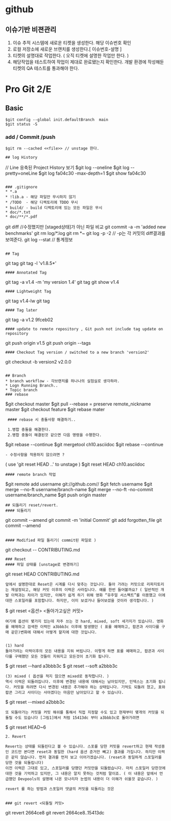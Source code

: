 github
===================
## 이슈기반 비젼관리 
1. 이슈 추적 시스템에 새로운 티켓을 생성한다. 해당 이슈번호 확인 
2. 로컬 저장소에 새로운 브랜치를 생성한다.[ 이슈번호-설명 ]
3. 티켓의 설명대로 작업한다. ( 오직 티켓에 설명한 작업만 한다. ) 
4. 해당작업을 테스트하여 작업이 제대로 완료됐는지 확인한다.  개발 환경에 작성해둔 티켓의 QA 테스트를 통과해야 한다.

# Pro Git 2/E

## Basic 
```
$git config --global init.defaultBranch  main 
$git status -S 
```
### add / Commit /push 
```
$git rm --cached <<file>> // unstage 한다. 

## log History 
```
// Line  응축된 Project History 보기
$git log --oneline 
$git log --pretty=oneLine
$git log fa04c30 -max-depth=1
$git show fa04c30 
```

### .gitignore 
* *.a
* !lib.a - 해당 파일만 무시하지 않기 
* /TODO  - 해당 디렉토리에 TDDO 무시 
* build/ - build 디렉토리에 있는 모든 파일은 무시 
* doc/*.txt 
* doc/**/*.pdf 
```
 git diff  //수정했지만 [staged상태]가 아닌 파일 비교 
 git commit -a -m 'added new benchmarks'
 git rm log/\*.log 
 git rm \*~
 git log -p -2  // -p는 각 커밋의 diff결과를 보여준다.
 git log --stat // 통계정보 
```

## Tag
```
git tag
git tag -l 'v1.8.5*'
```
#### Annotated Tag
```
git tag -a v1.4 -m 'my version 1.4'
git tag
git show v1.4 
```
#### Lightweight Tag
```
git tag v1.4-lw
git tag
```
#### Tag later
```

git tag -a v1.2 9fceb02
```
#### update to remote repository , Git push not include tag update on repository 
```
git push origin v1.5
git push origin --tags
```
#### Checkout Tag version / switched to a new branch 'version2'
```
git checkout -b version2 v2.0.0
```

## Branch 
* branch workflow - 각브랜치를 하나나의 실험실로 생각하라. 
* Logn Running Branch..
* Topic branch
### rebase 
```
 $git checkout master 
 $git pull --rebase = preserve remote_nickname master 
 $git checkout feature 
 $git rebase mater 
``` 
 #### rebase 시 충돌사항 해결하기.. 

 1.병합 충돌을 해결한다.
 2.병합 충돌이 해결된것 같으면 다음 명령을 수행한다. 
``` 
  $git rebase --continue 
  $git mergetool ch10.asciidoc 
  $git rebase --continue 
 ``` 
 - 수정사항을 적용하지 않으려면 ?
```
( use 'git reset HEAD <file>..' to unstage ) 
$git reset HEAD ch10.asciidoc
```
#### remote branch 작업
```
 $git remote add username git://github.com/<username>/<repository-name>
 $git fetch username 
 $git merge --no-ft username/branch-name
 $git merge --no-ft -no-commit username/branch_name 
 $git push origin master
```
## 되돌리기 reset/revert.
#### 되돌리기
```
git commit --amend 
git commit -m 'initial Commit'
git add forgotten_file 
git commit --amend 
```

#### Modified 파일 돌리기( commit된 파일로 )
```
git checkout -- CONTRIBUTING.md
```
### Reset
#### 파일 상태를 [unstage로 변경하기]
```
git reset HEAD CONTRIBUTING.md
```
앞에서 설명한대로 Reset은 시계를 다시 맞추는 것입니다. 돌아 가려는 커밋으로 리파지토리는 재설정되고, 해당 커밋 이후의 이력은 사라집니다. 예를 한번 들어볼까요? ( 일반적인 개발 이력과는 차이가 있지만, 이해가 쉽게 하기 위해 영화 “유주얼 서스펙트”를 이용했고 이에 대한 스포일러를 포함합니다. 하지만, 이미 보셨거나 들어보셨을 것이라 생각합니다. )
```
$ git reset <옵션> <돌아가고싶은 커밋>
```
여기에 옵션이 몇가지 있는데 자주 쓰는 것 hard, mixed, soft 세가지가 있습니다. 영화를 예매하고 검색한 이력인 a3bbb3c 이후에 발생했던 ( 표를 예매하고, 팝콘과 사이다를 구매 같은)변화에 대해서 어떻게 할지에 대한 것입니다.
 

(1) hard
돌아가려는 이력이후의 모든 내용을 지워 버립니다. 이렇게 하면 표를 예매하고, 팝콘과 사이다를 구매했던 모든 것들이 지워지고 모든것이 초기화 됩니다.
```
$ git reset --hard  a3bbb3c
$ git reset --soft a2bbb3c
```
(3) mixed ( 옵션을 적지 않으면 mixed로 동작합니다. )
역시 이력은 되돌려집니다. 이후에 변경된 내용에 대해서는 남아있지만, 인덱스는 초기화 됩니다. 커밋을 하려면 다시 변경된 내용은 추가해야 하는 상태입니다. 기억도 되돌려 졌고, 표와 팝콘 그리고 사이다는 사야겠다는 마음만 남아있다고 할 수 있습니다.
```
$ git reset --mixed a2bbb3c
```
또 되돌아가는 커밋을 커밋 해쉬를 통해서 직접 지정할 수도 있고 현재부터 몇개의 커밋을 되돌릴 수도 있습니다 [그림1]에서 처럼 15413dc 부터 a3bbb3c로 돌아가려면
```
$ git reset HEAD~6
```
2. Revert

Revert는 상태를 되돌린다고 볼 수 있습니다. 스포를 당한 커밋을 revert하고 현재 작성중인 코드만 본다면 reset과 동일한 (hard 옵션 준거만 빼고) 결과를 가집니다. 하지만 이력은 같지 않습니다. 먼저 결과를 먼저 보고 이어가겠습니다. (reset과 동일하게 스포일러를 당한 것을 되돌립니다)
이전 이력은 그대로 있고, 스포일러를 당했던 커밋만을 되돌렸습니다. 마치 스포일러 당한것에 대한 것을 기억하고 있지만, 그 내용은 알지 못하는 것처럼 말이죠. ( 이 내용은 앞에서 언급했던 Devpools의 설명에 나온 모나리자 눈썹의 내용이 더 이해가 쉬울것 같습니다. )

revert 를 하는 방법과 스포일러 댓글의 커밋을 되돌리는 것은


### git revert <되돌릴 커밋> 
```
git revert 2664ce8
git revert 2664ce8..15413dc
```
